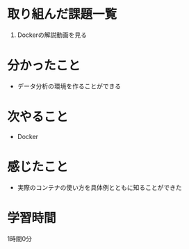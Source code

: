 # 取り組んだ課題一覧
1. Dockerの解説動画を見る
 
# 分かったこと
- データ分析の環境を作ることができる
# 次やること
- Docker
# 感じたこと
- 実際のコンテナの使い方を具体例とともに知ることができた
# 学習時間
1時間0分